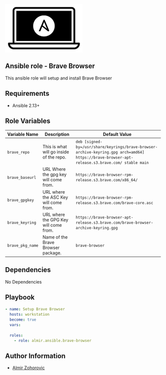 <img src="https://raw.githubusercontent.com/geerlingguy/mac-dev-playbook/master/files/Mac-Dev-Playbook-Logo.png" width="250" height="156" alt="Playbook Logo" />

## Ansible role - Brave Browser

This ansible role will setup and install Brave Browser

## Requirements

- Ansible 2.13+

## Role Variables

| Variable Name         | Description                                                          | Default Value                                                       |
|-----------------------|----------------------------------------------------------------------|---------------------------------------------------------------------|
| `brave_repo`           | This is what will go inside of the repo. | `deb [signed-by=/usr/share/keyrings/brave-browser-archive-keyring.gpg arch=amd64] https://brave-browser-apt-release.s3.brave.com/ stable main` |
| `brave_baseurl`        | URL Where the gpg key will come from.    | `https://brave-browser-rpm-release.s3.brave.com/x86_64/` |
| `brave_gpgkey`         | URL where the ASC Key will come from.    | `https://brave-browser-rpm-release.s3.brave.com/brave-core.asc` |
| `brave_keyring`        | URL where the GPG Key will come from.    | `https://brave-browser-apt-release.s3.brave.com/brave-browser-archive-keyring.gpg` |
| `brave_pkg_name`       | Name of the Brave Browser package.       | `brave-browser` |

## Dependencies

No Dependencies

## Playbook

```yaml
- name: Setup Brave Browser
  hosts: workstation
  become: true
  vars:

  roles:
    - role: almir.ansible.brave-browser
```

## Author Information

-   [Almir Zohorovic](https://github.com/brcak-zmaj)